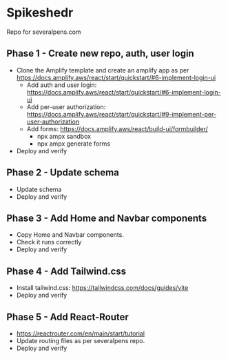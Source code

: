 # Spikeshedr
Repo for severalpens.com 

## Phase 1 - Create new repo, auth, user login
- Clone the Amplify template and create an amplify app as per https://docs.amplify.aws/react/start/quickstart/#6-implement-login-ui
    - Add auth and user login: https://docs.amplify.aws/react/start/quickstart/#6-implement-login-ui
    - Add per-user authorization: https://docs.amplify.aws/react/start/quickstart/#9-implement-per-user-authorization
    - Add forms: https://docs.amplify.aws/react/build-ui/formbuilder/
        - npx ampx sandbox
        - npx ampx generate forms
- Deploy and verify


## Phase 2 - Update schema
- Update schema
- Deploy and verify


## Phase 3 - Add Home and Navbar components
- Copy Home and Navbar components. 
- Check it runs correctly
- Deploy and verify


## Phase 4 - Add Tailwind.css 
- Install tailwind.css: https://tailwindcss.com/docs/guides/vite
- Deploy and verify

## Phase 5 - Add React-Router
- https://reactrouter.com/en/main/start/tutorial
- Update routing files as per severalpens repo.
- Deploy and verify

